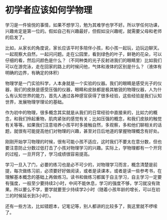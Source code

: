 # 初学者应该如何学物理

学习是一件愉悦的事情，如果不想学习，勉为其难学也学不好。所以学任何功课，兴趣肯定是第一位的。假如自己有兴趣最好，但假如没兴趣呢，就需要父母和老师的启发了。

比如，从家长的角度说，家长应该平时多陪伴小孩，和小孩一起玩，边玩边聊天。一起观察大自然，一起问问题。走在公园里，看到绿色的叶子，鲜艳的花朵，可以仔细的看，然后问颜色是什么？（不同种类的光子反射进我们的眼睛里）比如我们可以在游完泳，走在回家的路上的时候问他，气体和液体的区别是什么？（液体有明确的边界，有确定的体积）

物理学是一门实验科学，人本身就是一个实验的仪器。我们的眼睛是感受光子的仪器，我们的皮肤是感受压强的仪器，眼睛和皮肤都是极其敏锐的物理仪器，人为什么有认知世界的能力，首先人通过各种感官获得了很多经验，这些经验是我们认知世界，发展物理学理论的基础。

作为初中的物理，很多概念其实就是从我们的日常经验中直接来的，比如力的概念，和我们拎起重物，肌肉紧张的感觉有关；比如压强的概念，和我们皮肤的触觉有关等等。如果我们注意培养小孩平时多接触自然，多观察，多和他们聊相关的话题，就很有可能提高他们对物理的兴趣，甚至对日后地道的掌握物理概念有好处。

刚刚开始学习物理的时候，很有可能小孩不适应，这时我们不要太在意分数，但也要注意防止分数过低打击了小孩对物理学习的兴趣。实际上，学物理都有一个开窍的过程，一旦开窍了，学习成绩很容易提高。

学习一旦入了门，必要的练习也是必不可少的，对物理学习而言，概念清楚是前提，每次做练习前，必须要好好做阅读，或者是读课本，或者是读一些参考书，在理解基本概念的基础上再做练习。读书和做练习都属于自主学习，自主学习一定要有强度，一般至少要持续2小时，中间不能休息，学习的强度不够，学习就没有效果。所以要么不学，要学就要至少持续学2小时（随着小孩年龄的增长，可以在初三的时候延长到3小时）。

还有一些方法，比如错题本，记笔记等，别人都讲的比较多了，我这里就不啰嗦了。

